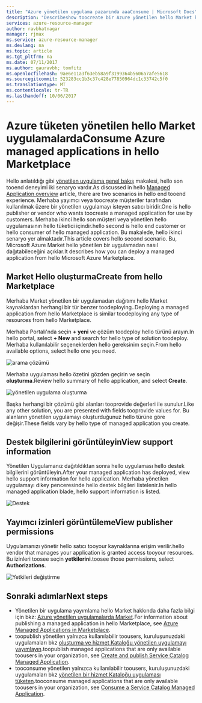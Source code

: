 ```yaml
---
title: "Azure yönetilen uygulama pazarında aaaConsume | Microsoft Docs"
description: "Describeshow toocreate bir Azure yönetilen hello Market kullanılabilen uygulama."
services: azure-resource-manager
author: ravbhatnagar
manager: rjmax
ms.service: azure-resource-manager
ms.devlang: na
ms.topic: article
ms.tgt_pltfrm: na
ms.date: 07/11/2017
ms.author: gauravbh; tomfitz
ms.openlocfilehash: 9ae6e11a3f63eb58a9f3199364b5606a7afe5618
ms.sourcegitcommit: 523283cc1b3c37c428e77850964dc1c33742c5f0
ms.translationtype: MT
ms.contentlocale: tr-TR
ms.lasthandoff: 10/06/2017
---
```

# <a name="consume-azure-managed-applications-in-hello-marketplace"></a><span data-ttu-id="bff91-103">Azure tüketen yönetilen hello Market uygulamalarda</span><span class="sxs-lookup"><span data-stu-id="bff91-103">Consume Azure managed applications in hello Marketplace</span></span>

<span data-ttu-id="bff91-104">Hello anlatıldığı gibi [yönetilen uygulama genel bakış](managed-application-overview.md) makalesi, hello son tooend deneyimi iki senaryo vardır.</span><span class="sxs-lookup"><span data-stu-id="bff91-104">As discussed in hello [Managed Application overview](managed-application-overview.md) article, there are two scenarios in hello end tooend experience.</span></span> <span data-ttu-id="bff91-105">Merhaba yayımcı veya toocreate müşteriler tarafından kullanılmak üzere bir yönetilen uygulamayı isteyen satıcı biridir.</span><span class="sxs-lookup"><span data-stu-id="bff91-105">One is hello publisher or vendor who wants toocreate a managed application for use by customers.</span></span> <span data-ttu-id="bff91-106">Merhaba ikinci hello son müşteri veya yönetilen hello uygulamasının hello tüketici içindir.</span><span class="sxs-lookup"><span data-stu-id="bff91-106">hello second is hello end customer or hello consumer of hello managed application.</span></span> <span data-ttu-id="bff91-107">Bu makalede, hello ikinci senaryo yer almaktadır.</span><span class="sxs-lookup"><span data-stu-id="bff91-107">This article covers hello second scenario.</span></span> <span data-ttu-id="bff91-108">Bu, Microsoft Azure Market hello yönetilen bir uygulamadan nasıl dağıtabileceğini açıklar.</span><span class="sxs-lookup"><span data-stu-id="bff91-108">It describes how you can deploy a managed application from hello Microsoft Azure Marketplace.</span></span>

## <a name="create-from-hello-marketplace"></a><span data-ttu-id="bff91-109">Market Hello oluşturma</span><span class="sxs-lookup"><span data-stu-id="bff91-109">Create from hello Marketplace</span></span>

<span data-ttu-id="bff91-110">Merhaba Market yönetilen bir uygulamadan dağıtımı hello Market kaynaklardan herhangi bir tür benzer toodeploying..</span><span class="sxs-lookup"><span data-stu-id="bff91-110">Deploying a managed application from hello Marketplace is similar toodeploying any type of resources from hello Marketplace.</span></span> 

<span data-ttu-id="bff91-111">Merhaba Portalı'nda seçin **+ yeni** ve çözüm toodeploy hello türünü arayın.</span><span class="sxs-lookup"><span data-stu-id="bff91-111">In hello portal, select **+ New** and search for hello type of solution toodeploy.</span></span> <span data-ttu-id="bff91-112">Merhaba kullanılabilir seçeneklerden hello gereksinim seçin.</span><span class="sxs-lookup"><span data-stu-id="bff91-112">From hello available options, select hello one you need.</span></span>

![arama çözümü](./media/managed-application-consume-marketplace/search-apps.png)

<span data-ttu-id="bff91-114">Merhaba uygulaması hello özetini gözden geçirin ve seçin **oluşturma**.</span><span class="sxs-lookup"><span data-stu-id="bff91-114">Review hello summary of hello application, and select **Create**.</span></span>

![yönetilen uygulama oluşturma](./media/managed-application-consume-marketplace/create-marketplace-managed-app.png)

<span data-ttu-id="bff91-116">Başka herhangi bir çözümü gibi alanları tooprovide değerleri ile sunulur.</span><span class="sxs-lookup"><span data-stu-id="bff91-116">Like any other solution, you are presented with fields tooprovide values for.</span></span> <span data-ttu-id="bff91-117">Bu alanların yönetilen uygulamayı oluşturduğunuz hello türüne göre değişir.</span><span class="sxs-lookup"><span data-stu-id="bff91-117">These fields vary by hello type of managed application you create.</span></span> 

## <a name="view-support-information"></a><span data-ttu-id="bff91-118">Destek bilgilerini görüntüleyin</span><span class="sxs-lookup"><span data-stu-id="bff91-118">View support information</span></span>

<span data-ttu-id="bff91-119">Yönetilen Uygulamanız dağıtıldıktan sonra hello uygulaması hello destek bilgilerini görüntüleyin.</span><span class="sxs-lookup"><span data-stu-id="bff91-119">After your managed application has deployed, view hello support information for hello application.</span></span> <span data-ttu-id="bff91-120">Merhaba yönetilen uygulamayı dikey penceresinde hello destek bilgileri listelenir.</span><span class="sxs-lookup"><span data-stu-id="bff91-120">In hello managed application blade, hello support information is listed.</span></span>

![Destek](./media/managed-application-consume-marketplace/support.png)

## <a name="view-publisher-permissions"></a><span data-ttu-id="bff91-122">Yayımcı izinleri görüntüleme</span><span class="sxs-lookup"><span data-stu-id="bff91-122">View publisher permissions</span></span>

<span data-ttu-id="bff91-123">Uygulamanızı yönetir hello satıcı tooyour kaynaklarına erişim verilir.</span><span class="sxs-lookup"><span data-stu-id="bff91-123">hello vendor that manages your application is granted access tooyour resources.</span></span> <span data-ttu-id="bff91-124">Bu izinleri toosee seçin **yetkilerini**.</span><span class="sxs-lookup"><span data-stu-id="bff91-124">toosee those permissions, select **Authorizations**.</span></span>

![Yetkileri değiştirme](./media/managed-application-consume-marketplace/authorizations.png)

## <a name="next-steps"></a><span data-ttu-id="bff91-126">Sonraki adımlar</span><span class="sxs-lookup"><span data-stu-id="bff91-126">Next steps</span></span>

* <span data-ttu-id="bff91-127">Yönetilen bir uygulama yayımlama hello Market hakkında daha fazla bilgi için bkz: [Azure yönetilen uygulamalarda Market](managed-application-author-marketplace.md).</span><span class="sxs-lookup"><span data-stu-id="bff91-127">For information about publishing a managed application in hello Marketplace, see [Azure Managed Applications in Marketplace](managed-application-author-marketplace.md).</span></span>
* <span data-ttu-id="bff91-128">toopublish yönetilen yalnızca kullanılabilir toousers, kuruluşunuzdaki uygulamaları bkz [oluşturma ve hizmet Kataloğu yönetilen uygulamayı yayımlayın](managed-application-publishing.md).</span><span class="sxs-lookup"><span data-stu-id="bff91-128">toopublish managed applications that are only available toousers in your organization, see [Create and publish Service Catalog Managed Application](managed-application-publishing.md).</span></span>
* <span data-ttu-id="bff91-129">tooconsume yönetilen yalnızca kullanılabilir toousers, kuruluşunuzdaki uygulamaları bkz [yönetilen bir hizmet Kataloğu uygulaması tüketen](managed-application-consumption.md).</span><span class="sxs-lookup"><span data-stu-id="bff91-129">tooconsume managed applications that are only available toousers in your organization, see [Consume a Service Catalog Managed Application](managed-application-consumption.md).</span></span>
